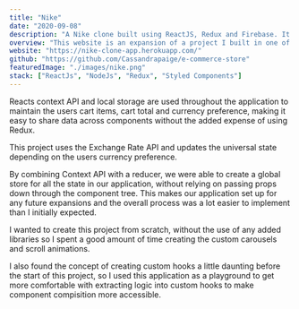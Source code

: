 ```yaml
---
title: "Nike"
date: "2020-09-08"
description: "A Nike clone built using ReactJS, Redux and Firebase. It uses the Stripe API and NodeJs to receive payments* and includes multiple features to filter the products."
overview: "This website is an expansion of a project I built in one of the many Udemy courses I've completed: 'Complete React Developer in 2020'. I expanded on the project greatly with a complete re-design including individual product pages and filter options."
website: "https://nike-clone-app.herokuapp.com/"
github: "https://github.com/Cassandrapaige/e-commerce-store"
featuredImage: "./images/nike.png"
stack: ["ReactJs", "NodeJs", "Redux", "Styled Components"]
---
```


Reacts context API and local storage are used throughout the application to maintain the users cart items, cart total and currency preference, making it easy to share data across components without the added expense of using Redux. 

This project uses the Exchange Rate API and updates the universal state depending on the users currency preference.

<Title>Lessons Learned</Title>

By combining Context API with a reducer, we were able to create a global store for all the state in our application, without relying on passing props down through the component tree. This makes our application set up for any future expansions and the overall process was a lot easier to implement than I initially expected.

<Title isPurple>Accomplishments</Title>

I wanted to create this project from scratch, without the use of any added libraries so I spent a good amount of time creating the custom carousels and scroll animations. 

I also found the concept of creating custom hooks a little daunting before the start of this project, so I used this application as a playground to get more comfortable with extracting logic into custom hooks to make component compisition more accessible.

